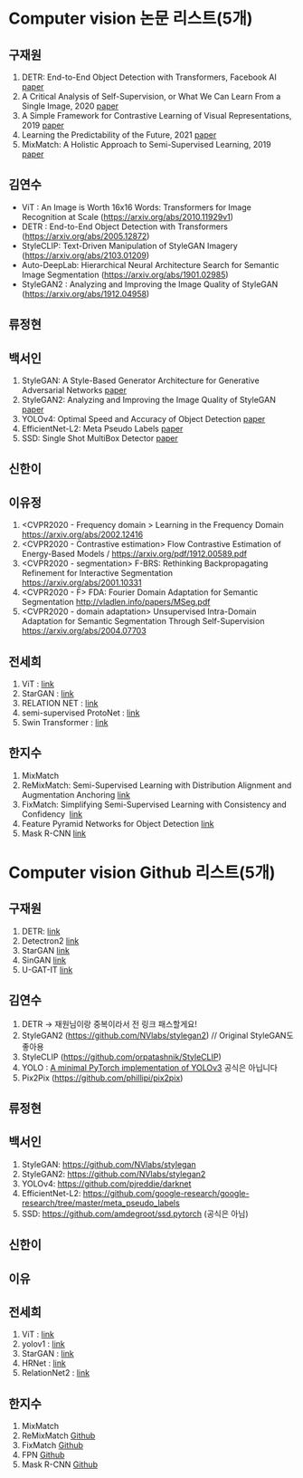 # Computer vision 논문 리스트(5개)

## 구재원
1. DETR: End-to-End Object Detection with Transformers, Facebook AI [paper](https://arxiv.org/pdf/2005.12872.pdf)
2. A Critical Analysis of Self-Supervision, or What We Can Learn From a Single Image, 2020 [paper](https://arxiv.org/pdf/1904.13132.pdf)
3. A Simple Framework for Contrastive Learning of Visual Representations, 2019 [paper](https://arxiv.org/pdf/2002.05709.pdf)
4. Learning the Predictability of the Future, 2021 [paper](https://arxiv.org/pdf/2101.01600.pdf)
5. MixMatch: A Holistic Approach to Semi-Supervised Learning, 2019 [paper](https://arxiv.org/pdf/1905.02249.pdf)
 

## 김연수

- ViT : An Image is Worth 16x16 Words: Transformers for Image Recognition at Scale (https://arxiv.org/abs/2010.11929v1)
- DETR : End-to-End Object Detection with Transformers (https://arxiv.org/abs/2005.12872)
- StyleCLIP: Text-Driven Manipulation of StyleGAN Imagery (https://arxiv.org/abs/2103.01209)
- Auto-DeepLab: Hierarchical Neural Architecture Search for Semantic Image Segmentation (https://arxiv.org/abs/1901.02985)
- StyleGAN2 : Analyzing and Improving the Image Quality of StyleGAN (https://arxiv.org/abs/1912.04958)

## 류정현



## 백서인
1. StyleGAN: A Style-Based Generator Architecture for Generative Adversarial Networks [paper](https://arxiv.org/pdf/1812.04948v3.pdf)
2. StyleGAN2: Analyzing and Improving the Image Quality of StyleGAN [paper](https://arxiv.org/pdf/1912.04958v2.pdf)
3. YOLOv4: Optimal Speed and Accuracy of Object Detection [paper](https://arxiv.org/abs/2004.10934)
4. EfficientNet-L2: Meta Pseudo Labels [paper](https://arxiv.org/pdf/2003.10580v4.pdf)
5. SSD: Single Shot MultiBox Detector [paper](https://arxiv.org/pdf/1512.02325.pdf)


## 신한이


## 이유정
1. <CVPR2020 - Frequency domain > 	Learning in the Frequency Domain  https://arxiv.org/abs/2002.12416
2. <CVPR2020 - Contrastive estimation> Flow Contrastive Estimation of Energy-Based Models / https://arxiv.org/pdf/1912.00589.pdf
3. <CVPR2020 - segmentation> 	F-BRS: Rethinking Backpropagating Refinement for Interactive Segmentation  https://arxiv.org/abs/2001.10331
4. <CVPR2020 - F> FDA: Fourier Domain Adaptation for Semantic Segmentation  http://vladlen.info/papers/MSeg.pdf
5. <CVPR2020 - domain adaptation> Unsupervised Intra-Domain Adaptation for Semantic Segmentation Through Self-Supervision https://arxiv.org/abs/2004.07703



## 전세희

1. ViT : [link](https://arxiv.org/abs/2010.11929v1)
2. StarGAN : [link](https://github.com/yunjey/stargan)
3. RELATION NET : [link](https://openaccess.thecvf.com/content_cvpr_2018/papers/Sung_Learning_to_Compare_CVPR_2018_paper.pdf)
4. semi-supervised ProtoNet : [link](https://openreview.net/pdf?id=HJcSzz-CZ)
5. Swin Transformer : [link](https://arxiv.org/pdf/2103.14030.pdf)


## 한지수
1. MixMatch
2. ReMixMatch: Semi-Supervised Learning with Distribution Alignment and Augmentation Anchoring [link](https://arxiv.org/pdf/1911.09785.pdf)
3. FixMatch: Simplifying Semi-Supervised Learning with Consistency and Confidency  [link](https://arxiv.org/pdf/2001.07685.pdf)
4. Feature Pyramid Networks for Object Detection [link](https://arxiv.org/abs/1612.03144)
5. Mask R-CNN [link](https://arxiv.org/pdf/1703.06870.pdf)




# Computer vision Github 리스트(5개)



## 구재원
1. DETR: [link](https://github.com/facebookresearch/detr)
2. Detectron2 [link](https://github.com/facebookresearch/detectron2)
3. StarGAN [link](https://github.com/yunjey/stargan)
4. SinGAN [link](https://github.com/tamarott/SinGAN)
5. U-GAT-IT [link](https://github.com/znxlwm/UGATIT-pytorch)


## 김연수
1. DETR -> 재원님이랑 중복이라서 전 링크 패스할게요!
2. StyleGAN2 (https://github.com/NVlabs/stylegan2) // Original StyleGAN도 좋아용
3. StyleCLIP (https://github.com/orpatashnik/StyleCLIP)
4. YOLO : [A minimal PyTorch implementation of YOLOv3](https://github.com/eriklindernoren/PyTorch-YOLOv3) 공식은 아닙니다
5. Pix2Pix (https://github.com/phillipi/pix2pix)


## 류정현



## 백서인
1. StyleGAN: https://github.com/NVlabs/stylegan
2. StyleGAN2: https://github.com/NVlabs/stylegan2
3. YOLOv4: https://github.com/pjreddie/darknet
4. EfficientNet-L2: https://github.com/google-research/google-research/tree/master/meta_pseudo_labels
5. SSD: https://github.com/amdegroot/ssd.pytorch (공식은 아님)


## 신한이


## 이유



## 전세희
1. ViT : [link](https://github.com/google-research/vision_transformer)
2. yolov1 : [link](https://github.com/pjreddie/darknet/wiki/YOLO:-Real-Time-Object-Detection)
3. StarGAN : [link](https://github.com/yunjey/stargan)
4. HRNet : [link](https://github.com/HRNet/HRNet-Semantic-Segmentation)
5. RelationNet2 : [link](https://github.com/microsoft/RelationNet2)




## 한지수

1. MixMatch
2. ReMixMatch [Github](https://github.com/google-research/remixmatch)
3. FixMatch [Github](https://github.com/google-research/fixmatch)
4. FPN [Github](https://github.com/facebookresearch/detectron)
5. Mask R-CNN [Github](https://github.com/facebookresearch/Detectron)

